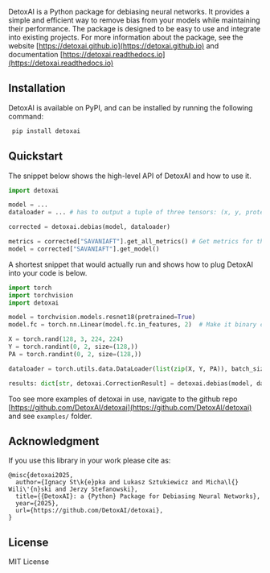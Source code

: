 DetoxAI is a Python package for debiasing neural networks. It provides a simple and efficient way to remove bias from your models while maintaining their performance. The package is designed to be easy to use and integrate into existing projects. 
For more information about the package, see the website [https://detoxai.github.io](https://detoxai.github.io) and documentation [https://detoxai.readthedocs.io](https://detoxai.readthedocs.io)  

## Installation

DetoxAI is available on PyPI, and can be installed by running the following command:
 ```bash
  pip install detoxai
  ```

## Quickstart

The snippet below shows the high-level API of DetoxAI and how to use it. 
```python
import detoxai

model = ...
dataloader = ... # has to output a tuple of three tensors: (x, y, protected attributes)

corrected = detoxai.debias(model, dataloader)

metrics = corrected["SAVANIAFT"].get_all_metrics() # Get metrics for the model debiased with SavaniAFT method
model = corrected["SAVANIAFT"].get_model()
```

A shortest snippet that would actually run and shows how to plug DetoxAI into your code is below. 
```python
import torch
import torchvision
import detoxai

model = torchvision.models.resnet18(pretrained=True)
model.fc = torch.nn.Linear(model.fc.in_features, 2)  # Make it binary classification

X = torch.rand(128, 3, 224, 224)
Y = torch.randint(0, 2, size=(128,))
PA = torch.randint(0, 2, size=(128,))

dataloader = torch.utils.data.DataLoader(list(zip(X, Y, PA)), batch_size=32)

results: dict[str, detoxai.CorrectionResult] = detoxai.debias(model, dataloader)
``` 

Too see more examples of detoxai in use, navigate to the github repo [https://github.com/DetoxAI/detoxai](https://github.com/DetoxAI/detoxai) and see `examples/` folder.



## Acknowledgment
If you use this library in your work please cite as:
```
@misc{detoxai2025,
  author={Ignacy St\k{e}pka and Lukasz Sztukiewicz and Micha\l{} Wili\'{n}ski and Jerzy Stefanowski},
  title={{DetoxAI}: a {Python} Package for Debiasing Neural Networks},
  year={2025},
  url={https://github.com/DetoxAI/detoxai},
}
```


## License
MIT License
